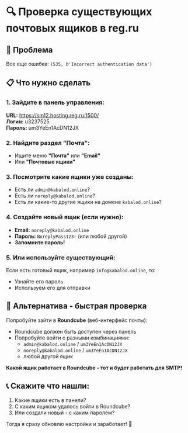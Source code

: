 # 🔍 Проверка существующих почтовых ящиков в reg.ru

## 🚨 Проблема
Все еще ошибка: `(535, b'Incorrect authentication data')`

## 📋 Что нужно сделать

### 1. Зайдите в панель управления:
**URL:** https://sm12.hosting.reg.ru:1500/  
**Логин:** u3237525  
**Пароль:** um3YeEn1AcDN12JX  

### 2. Найдите раздел "Почта":
- Ищите меню **"Почта"** или **"Email"**
- Или **"Почтовые ящики"**

### 3. Посмотрите какие ящики уже созданы:
- Есть ли `admin@kabalod.online`?
- Есть ли `noreply@kabalod.online`?
- Есть ли какие-то другие ящики на домене `kabalod.online`?

### 4. Создайте новый ящик (если нужно):
- **Email:** `noreply@kabalod.online`
- **Пароль:** `NoreplyPass123!` (или любой другой)
- **Запомните пароль!**

### 5. Или используйте существующий:
Если есть готовый ящик, например `info@kabalod.online`, то:
- Узнайте его пароль
- Используем его для отправки

## 🎯 Альтернатива - быстрая проверка

Попробуйте зайти в **Roundcube** (веб-интерфейс почты):
- Roundcube должен быть доступен через панель
- Попробуйте войти с разными комбинациями:
  - `admin@kabalod.online` / `um3YeEn1AcDN12JX`
  - `noreply@kabalod.online` / `um3YeEn1AcDN12JX`
  - любой другой ящик

**Какой ящик работает в Roundcube - тот и будет работать для SMTP!**

## 📞 Скажите что нашли:
1. Какие ящики есть в панели?
2. С каким ящиком удалось войти в Roundcube?
3. Или создали новый - с каким паролем?

Тогда я сразу обновлю настройки и заработает! 📧
